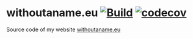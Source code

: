 # withoutaname.eu [![Build](https://github.com/WithoutAName25/withoutaname.eu/actions/workflows/CICD.yml/badge.svg)](https://github.com/WithoutAName25/withoutaname.eu/actions/workflows/CICD.yml) [![codecov](https://codecov.io/gh/WithoutAName25/withoutaname.eu/branch/master/graph/badge.svg?token=C8BLVNJNXS)](https://codecov.io/gh/WithoutAName25/withoutaname.eu)

Source code of my website [withoutaname.eu](https://withoutaname.eu)